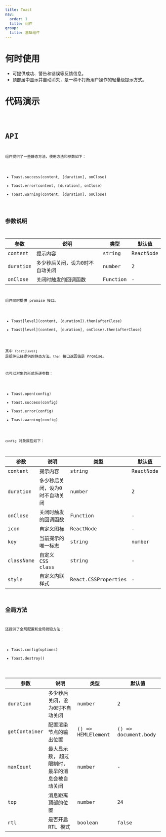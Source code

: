```yaml
---
title: Toast
nav:
  order: 1
  title: 组件
group:
  title: 基础组件
---
```


# 何时使用
- 可提供成功、警告和错误等反馈信息。
- 顶部居中显示并自动消失，是一种不打断用户操作的轻量级提示方式。


# 代码演示

<code src='./demo/index.tsx' title='基础用法' />


# API
组件提供了一些静态方法，使用方法和参数如下：
- Toast.success(content, [duration], onClose)
- Toast.error(content, [duration], onClose)
- Toast.warning(content, [duration], onClose)

## 参数说明

| 参数            | 说明                                    | 类型              | 默认值 |
| -------------- | --------------------------------------- | ----------------- | ------ |
| content        | 提示内容                                     | string|ReactNode|config   | - |
| duration        | 多少秒后关闭，设为0时不自动关闭                           | number           |  2  |
| onClose | 关闭时触发的回调函数                      | Function           | - |


组件同时提供 promise 接口。
- Toast[level](content, [duration]).then(afterClose)
- Toast[level](content, [duration], onClose).then(afterClose)

其中 `Toast[level]` 是组件已经提供的静态方法。`then` 接口返回值是 Promise。

也可以对象的形式传递参数：
- Toast.open(config)
- Toast.success(config)
- Toast.error(config)
- Toast.warning(config)

`config` 对象属性如下：

| 参数            | 说明                                    | 类型              | 默认值 |
| -------------- | --------------------------------------- | ----------------- | ------ |
| content        | 提示内容                                     | string|ReactNode|config   | - |
| duration        | 多少秒后关闭，设为0时不自动关闭                           | number           |  2  |
| onClose | 关闭时触发的回调函数                      | Function           | - |
| icon | 自定义图标                      | ReactNode           | - |
| key | 当前提示的唯一标志                      | string|number           | - |
| className | 自定义 CSS class                      | string           | - |
| style | 自定义内联样式                      | React.CSSProperties           | - |


## 全局方法
还提供了全局配置和全局销毁方法：
- Toast.config(options)
- Toast.destroy()

| 参数            | 说明                                    | 类型              | 默认值 |
| -------------- | --------------------------------------- | ----------------- | ------ |
| duration        | 多少秒后关闭，设为0时不自动关闭                           | number           |  2  |
| getContainer | 配置渲染节点的输出位置                     | () => HEMLElement           | () => document.body |
| maxCount | 最大显示数, 超过限制时，最早的消息会被自动关闭               | number           | - |
| top | 消息距离顶部的位置                      | number           | 24 |
| rtl | 是否开启 RTL 模式                      | boolean           | false |
